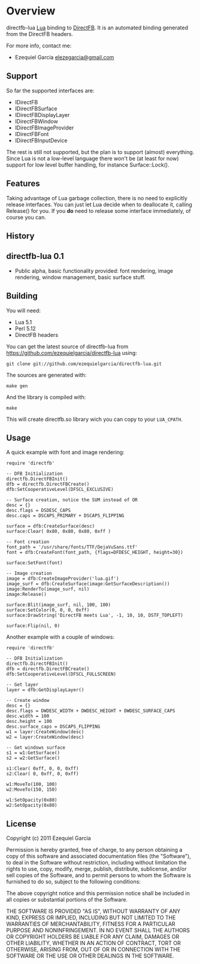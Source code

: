Overview
========

directfb-lua [Lua](http://www.lua.org) binding to [DirectFB](http://directfb.org).
It is an automated binding generated from the DirectFB headers.

For more info, contact me:

* Ezequiel Garcia elezegarcia@gmail.com

Support
-------

So far the supported interfaces are:

* IDirectFB
* IDirectFBSurface
* IDirectFBDisplayLayer
* IDirectFBWindow
* IDirectFBImageProvider
* IDirectFBFont
* IDirectFBInputDevice

The rest is still not supported, but the plan is to support (almost) everything.
Since Lua is not a low-level language there won't be (at least for now) support 
for low level buffer handling, for instance Surface::Lock().

Features
--------

Taking advantage of Lua garbage collection, there is no need to explicitly 
release interfaces. You can just let Lua decide when to deallocate it,
calling Release() for you. 
If you **do** need to release some interface immediately, of course you can.

History
-------

## directfb-lua 0.1

* Public alpha, basic functionality provided: font rendering, image rendering, window management, basic surface stuff.

Building
--------

You will need:

* Lua 5.1
* Perl 5.12
* DirectFB headers

You can get the latest source of directfb-lua from https://github.com/ezequielgarcia/directfb-lua
using:

    git clone git://github.com/ezequielgarcia/directfb-lua.git

The sources are generated with:

    make gen

And the library is compiled with:

    make

This will create directfb.so library wich you can copy to your `LUA_CPATH`.

Usage
-----

A quick example with font and image rendering:

    require 'directfb'

    -- DFB Initialization
    directfb.DirectFBInit()
    dfb = directfb.DirectFBCreate()
    dfb:SetCooperativeLevel(DFSCL_EXCLUSIVE)

    -- Surface creation, notice the SUM instead of OR
    desc = {}
    desc.flags = DSDESC_CAPS
    desc.caps = DSCAPS_PRIMARY + DSCAPS_FLIPPING

    surface = dfb:CreateSurface(desc)
	surface:Clear( 0x80, 0x80, 0x80, 0xff )

    -- Font creation
    font_path = '/usr/share/fonts/TTF/DejaVuSans.ttf'
    font = dfb:CreateFont(font_path, {flags=DFDESC_HEIGHT, height=30})

    surface:SetFont(font)

    -- Image creation
    image = dfb:CreateImageProvider('lua.gif')
    image_surf = dfb:CreateSurface(image:GetSurfaceDescription())
    image:RenderTo(image_surf, nil)
	image:Release()

	surface:Blit(image_surf, nil, 100, 100)
	surface:SetColor(0, 0, 0, 0xff)
	surface:DrawString('DirectFB meets Lua', -1, 10, 10, DSTF_TOPLEFT)

	surface:Flip(nil, 0)

Another example with a couple of windows:

    require 'directfb'

    -- DFB Initialization
    directfb.DirectFBInit()
    dfb = directfb.DirectFBCreate()
    dfb:SetCooperativeLevel(DFSCL_FULLSCREEN)

    -- Get layer
    layer = dfb:GetDisplayLayer()

    -- Create window
    desc = {}
    desc.flags = DWDESC_WIDTH + DWDESC_HEIGHT + DWDESC_SURFACE_CAPS
    desc.width = 100
    desc.height = 100
    desc.surface_caps = DSCAPS_FLIPPING
    w1 = layer:CreateWindow(desc)
    w2 = layer:CreateWindow(desc)

    -- Get windows surface
    s1 = w1:GetSurface()
    s2 = w2:GetSurface()
 
    s1:Clear( 0xff, 0, 0, 0xff)
    s2:Clear( 0, 0xff, 0, 0xff)

    w1:MoveTo(100, 100)
    w2:MoveTo(150, 150)

    w1:SetOpacity(0x80)
    w2:SetOpacity(0x80)

License
-------

Copyright (c) 2011 Ezequiel Garcia

Permission is hereby granted, free of charge, to any person
obtaining a copy of this software and associated documentation
files (the "Software"), to deal in the Software without
restriction, including without limitation the rights to use,
copy, modify, merge, publish, distribute, sublicense, and/or sell
copies of the Software, and to permit persons to whom the
Software is furnished to do so, subject to the following
conditions:

The above copyright notice and this permission notice shall be
included in all copies or substantial portions of the Software.

THE SOFTWARE IS PROVIDED "AS IS", WITHOUT WARRANTY OF ANY KIND,
EXPRESS OR IMPLIED, INCLUDING BUT NOT LIMITED TO THE WARRANTIES
OF MERCHANTABILITY, FITNESS FOR A PARTICULAR PURPOSE AND
NONINFRINGEMENT. IN NO EVENT SHALL THE AUTHORS OR COPYRIGHT
HOLDERS BE LIABLE FOR ANY CLAIM, DAMAGES OR OTHER LIABILITY,
WHETHER IN AN ACTION OF CONTRACT, TORT OR OTHERWISE, ARISING
FROM, OUT OF OR IN CONNECTION WITH THE SOFTWARE OR THE USE OR
OTHER DEALINGS IN THE SOFTWARE.
